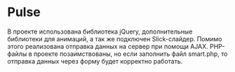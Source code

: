 # Pulse
В проекте использована библиотека jQuery, дополнительные библиотеки для анимаций, а так же подключен Slick-слайдер. Помимо этого реализована отправка данных на сервер при помощи AJAX. PHP-файлы в проекте позаимствованы, но если заполнить файл smart.php, то отправка данных через форму будет корректно работать.
